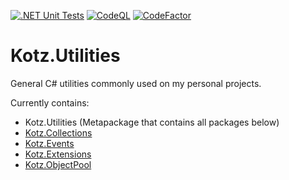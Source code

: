 [![.NET Unit Tests][.NET-Badge]][.NET-Url]
[![CodeQL][CodeQL-Badge]][CodeQL-Url]
[![CodeFactor][CodeFactor-Badge]][CodeFactor-Url]

# Kotz.Utilities

General C# utilities commonly used on my personal projects.

Currently contains:
- Kotz.Utilities (Metapackage that contains all packages below)
- [Kotz.Collections]
- [Kotz.Events]
- [Kotz.Extensions]
- [Kotz.ObjectPool]


[Kotz.Collections]: https://github.com/Kaoticz/Kotz.Utilities/tree/main/Kotz.Collections/README.md
[Kotz.Events]: https://github.com/Kaoticz/Kotz.Utilities/tree/main/Kotz.Events/README.md
[Kotz.Extensions]: https://github.com/Kaoticz/Kotz.Utilities/tree/main/Kotz.Extensions/README.md
[Kotz.ObjectPool]: https://github.com/Kaoticz/Kotz.Utilities/tree/main/Kotz.ObjectPool/README.md
[CodeFactor-Url]: https://www.codefactor.io/repository/github/kaoticz/kotz.utilities/overview/main
[CodeFactor-Badge]: https://www.codefactor.io/repository/github/kaoticz/kotz.utilities/badge/main
[.NET-Url]: ../../actions/workflows/dotnet.yml
[.NET-Badge]: ../../actions/workflows/dotnet.yml/badge.svg
[CodeQL-Url]: ../../actions/workflows/codeql-analysis.yml
[CodeQL-Badge]: ../../actions/workflows/codeql-analysis.yml/badge.svg